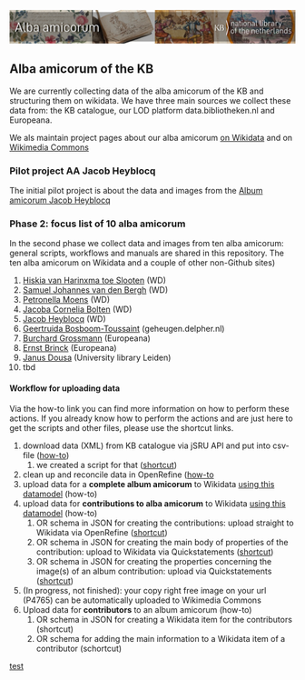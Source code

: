 ![Banner alba](/banners/AlbaAmicorumKB_BannerWikimedia_EN.jpg)

## Alba amicorum of the KB

We are currently collecting data of the alba amicorum of the KB and structuring them on wikidata. We have three main sources we collect these data from: the KB catalogue, our LOD platform data.bibliotheken.nl and Europeana. 

We als maintain project pages about our alba amicorum [on Wikidata](https://www.wikidata.org/wiki/Wikidata:WikiProject_Alba_amicorum_National_Library_of_the_Netherlands) and on [Wikimedia Commons](https://commons.wikimedia.org/wiki/Category:Alba_amicorum_from_Koninklijke_Bibliotheek)

### Pilot project AA Jacob Heyblocq
The initial pilot project is about the data and images from the [Album amicorum Jacob Heyblocq](alba/AA-Jacob-Heyblocq) 

### Phase 2: focus list of 10 alba amicorum
In the second phase we collect data and images from ten alba amicorum: general scripts, workflows and manuals are shared in this repository. The ten alba amicorum on Wikidata and a couple of other non-Github sites) 
1. [Hiskia van Harinxma toe Slooten](https://www.wikidata.org/wiki/Wikidata:WikiProject_Alba_amicorum_National_Library_of_the_Netherlands/Hiskia_van_Harinxma) (WD)
1. [Samuel Johannes van den Bergh](https://www.wikidata.org/wiki/Wikidata:WikiProject_Alba_amicorum_National_Library_of_the_Netherlands/Samuel_Johannes_van_den_Bergh) (WD)
1. [Petronella Moens](https://www.wikidata.org/wiki/Wikidata:WikiProject_Alba_amicorum_National_Library_of_the_Netherlands/Petronella_Moens) (WD)
1. [Jacoba Cornelia Bolten](https://www.wikidata.org/wiki/Wikidata:WikiProject_Alba_amicorum_National_Library_of_the_Netherlands/Jacoba_Cornelia_Bolten) (WD)
1. [Jacob Heyblocq](https://www.wikidata.org/wiki/Wikidata:WikiProject_Alba_amicorum_National_Library_of_the_Netherlands/Jacob_Heyblocq) (WD)
1. [Geertruida Bosboom-Toussaint](https://geheugen.delpher.nl/nl/geheugen/pages/collectie/Album+amicorum+A.L.G.+Bosboom-Toussaint,+1882) (geheugen.delpher.nl)
1. [Burchard Grossmann](https://www.europeana.eu/nl/search?page=1&view=grid&query=Burchard%20Grossmann) (Europeana)
1. [Ernst Brinck](https://www.europeana.eu/nl/search?page=1&view=grid&query=ernst%20brinck) (Europeana)
1. [Janus Dousa](https://digitalcollections.universiteitleiden.nl/view/item/882520#page/1/mode/1up) (University library Leiden)
1. tbd

#### Workflow for uploading data
Via the how-to link you can find more information on how to perform these actions. If you already know how to perform the actions and are just here to get the scripts and other files, please use the shortcut links. 

1. download data (XML) from KB catalogue via jSRU API and put into csv-file ([how-to](https://github.com/KBNLwikimedia/Alba-Amicorum/blob/main/AA%20howto%20Query%20KB%20catalogue))
    1. we created a script for that ([shortcut](https://github.com/KBNLwikimedia/Alba-Amicorum/blob/main/scripts/extract-data2.py)) 
1. clean up and reconcile data in OpenRefine ([how-to](https://github.com/KBNLwikimedia/Alba-Amicorum/blob/main/AA%20howto%20Cleanup%20Reconcile%20with%20OpenRefine.md)
1. upload data for a **complete album amicorum** to Wikidata [using this datamodel](https://www.wikidata.org/wiki/Wikidata:WikiProject_Alba_amicorum_National_Library_of_the_Netherlands/Datamodel) (how-to)
1. upload data for **contributions to alba amicorum** to Wikidata [using this datamodel](https://www.wikidata.org/wiki/Wikidata:WikiProject_Alba_amicorum_National_Library_of_the_Netherlands/Datamodel/Album_contribution) (how-to)
    1. OR schema in JSON for creating the contributions: upload straight to Wikidata via OpenRefine ([shortcut](https://github.com/KBNLwikimedia/Alba-Amicorum/blob/main/scripts/schema%20AA%20-%201%20-%20creation.json)) 
    1. OR schema in JSON for creating the main body of properties of the contribution: upload to Wikidata via Quickstatements ([shortcut](https://github.com/KBNLwikimedia/Alba-Amicorum/blob/main/scripts/schema%20AA%20-%202%20-%20main%20part.json))
    1. OR schema in JSON for creating the properties concerning the image(s) of an album contribution: upload via Quickstatements ([shortcut](https://github.com/KBNLwikimedia/Alba-Amicorum/blob/main/scripts/schema%20AA%20-%203%20-%20P4765.json))
1. (In progress, not finished): your copy right free image on your url (P4765) can be automatically uploaded to Wikimedia Commons
1. Upload data for **contributors** to an album amicorum (how-to)
    1. OR schema in JSON for creating a Wikidata item for the contributors (shortcut)
    1. OR schema for adding the main information to a Wikidata item of a contributor (schortcut)

[test](https://github.com/KBNLwikimedia/Alba-Amicorum/blob/main/AA%20timeline.html)
